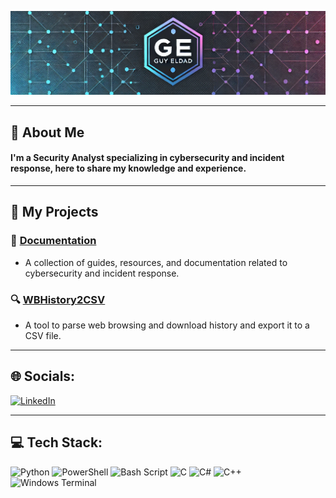 <p align="center">
  <img src="https://github.com/GuyEldad/GuyEldad/blob/main/GE.png?raw=true" alt="Banner">
</p>

---

## 💫 About Me
#### I'm a Security Analyst specializing in cybersecurity and incident response, here to share my knowledge and experience.

---

## 💼 My Projects

### 📖 [Documentation](https://github.com/GuyEldad/Documentation)
- A collection of guides, resources, and documentation related to cybersecurity and incident response.

### 🔍 [WBHistory2CSV](https://github.com/GuyEldad/WBHistory2CSV)
- A tool to parse web browsing and download history and export it to a CSV file.

---

## 🌐 Socials:
<a href="https://www.linkedin.com/in/guy-eldad/" target="_blank">
  <img src="https://cdn-icons-png.flaticon.com/512/174/174857.png" alt="LinkedIn" width="50px">
</a>

---

## 💻 Tech Stack:
![Python](https://img.shields.io/badge/python-3670A0?style=for-the-badge&logo=python&logoColor=ffdd54) 
![PowerShell](https://img.shields.io/badge/PowerShell-%235391FE.svg?style=for-the-badge&logo=powershell&logoColor=white) 
![Bash Script](https://img.shields.io/badge/bash_script-%23121011.svg?style=for-the-badge&logo=gnu-bash&logoColor=white) 
![C](https://img.shields.io/badge/c-%2300599C.svg?style=for-the-badge&logo=c&logoColor=white) 
![C#](https://img.shields.io/badge/c%23-%23239120.svg?style=for-the-badge&logo=csharp&logoColor=white) 
![C++](https://img.shields.io/badge/c++-%2300599C.svg?style=for-the-badge&logo=c%2B%2B&logoColor=white) 
![Windows Terminal](https://img.shields.io/badge/Windows%20Terminal-%234D4D4D.svg?style=for-the-badge&logo=windows-terminal&logoColor=white)
